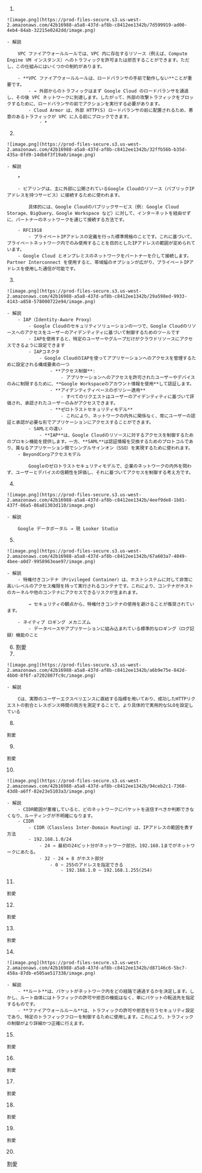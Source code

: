 1. 
    
    ![image.png](https://prod-files-secure.s3.us-west-2.amazonaws.com/42b16988-a5a8-437d-af8b-c8412ee1342b/7d599919-ad00-4eb4-84ab-32215e0242dd/image.png)
    
    - 解説
        
        VPC ファイアウォールルールでは、VPC 内に存在するリソース（例えば、Compute Engine VM インスタンス）へのトラフィックを許可または拒否することができます。ただし、この仕組みにはいくつかの制約があります。
        
        - **VPC ファイアウォールルールは、ロードバランサの手前で動作しない**ことが重要です。
            - → 外部からのトラフィックはまず Google Cloud のロードバランサを通過し、その後 VPC ネットワークに到達します。したがって、外部の攻撃トラフィックをブロックするために、ロードバランサの前でアクションを実行する必要があります。
            - Cloud Armor は、外部 HTTP(S) ロードバランサの前に配置されるため、悪意のあるトラフィックが VPC に入る前にブロックできます。
                - ‣
2. 
    
    ![image.png](https://prod-files-secure.s3.us-west-2.amazonaws.com/42b16988-a5a8-437d-af8b-c8412ee1342b/32ffb56b-b35d-435a-8fd9-14db6f3f19a0/image.png)
    
    - 解説
        
        ‣ 
        
        - ピアリングは、主に外部に公開されているGoogle Cloudのリソース（パブリックIPアドレスを持つサービス）に接続するために使われます。
            
            具体的には、Google Cloudのパブリックサービス（例: Google Cloud Storage、BigQuery、Google Workspace など）に対して、インターネットを経由せずに、パートナーのネットワークを通じて接続する方法です。
            
        - RFC1918
            - プライベートIPアドレスの定義を行った標準規格のことです。これに基づいて、プライベートネットワーク内でのみ使用することを目的としたIPアドレスの範囲が定められています。
        - Google Cloud とオンプレミスのネットワークをパートナーを介して接続します。Partner Interconnect を使用すると、帯域幅のオプションが広がり、プライベートIPアドレスを使用した通信が可能です。
3. 
    
    ![image.png](https://prod-files-secure.s3.us-west-2.amazonaws.com/42b16988-a5a8-437d-af8b-c8412ee1342b/29a598ed-9933-4143-a858-578000722e94/image.png)
    
    - 解説
        - IAP（Identity-Aware Proxy）
            - Google Cloudのセキュリティソリューションの一つで、Google Cloudのリソースへのアクセスをユーザーのアイデンティティに基づいて制御するためのツールです
            - IAPを使用すると、特定のユーザーやグループだけがクラウドリソースにアクセスできるように設定できます
            - IAPコネクタ
                - Google CloudのIAPを使ってアプリケーションへのアクセスを管理するために設定される構成要素の一つ
                    - **アクセス制御**:
                        - アプリケーションへのアクセスを許可されたユーザーやデバイスのみに制限するために、**Google Workspaceのアカウント情報を使用**して認証します。
                    - **アイデンティティベースのポリシー適用**
                        - すべてのリクエストはユーザーのアイデンティティに基づいて評価され、承認されたユーザーのみがアクセスできます。
                    - **ゼロトラストセキュリティモデル**
                        - これにより、ネットワークの内外に関係なく、常にユーザーの認証と承認が必要な形でアプリケーションにアクセスすることができます。
            - SAMLとの違い
                - **IAP**は、Google Cloudのリソースに対するアクセスを制御するためのプロキシ機能を提供します。一方、**SAML**は認証情報を交換するためのプロトコルであり、異なるアプリケーション間でシングルサインオン（SSO）を実現するために使われます。
        - BeyondCorpアクセスモデル
            
            Googleのゼロトラストセキュリティモデルで、企業のネットワークの内外を問わず、ユーザーとデバイスの信頼性を評価し、それに基づいてアクセスを制御する考え方です。
            
        
4. 
    
    ![image.png](https://prod-files-secure.s3.us-west-2.amazonaws.com/42b16988-a5a8-437d-af8b-c8412ee1342b/4eef9de8-1b81-437f-86a5-86a81303d110/image.png)
    
    - 解説
        
        Google データポータル → 現 Looker Studio
        
5. 
    
    ![image.png](https://prod-files-secure.s3.us-west-2.amazonaws.com/42b16988-a5a8-437d-af8b-c8412ee1342b/67a603a7-4049-4bee-a0d7-9958963eae97/image.png)
    
    - 解説
        - 特権付きコンテナ（Privileged Container）は、ホストシステムに対して非常に高いレベルのアクセス権限を持って実行されるコンテナです。これにより、コンテナがホストのカーネルや他のコンテナにアクセスできるリスクが生まれます。
            
            → セキュリティの観点から、特権付きコンテナの使用を避けることが推奨されています。
            
        - ネイティブ ロギング メカニズム
            - データベースやアプリケーションに組み込まれている標準的なロギング（ログ記録）機能のこと
6. 割愛
7. 
    
    ![image.png](https://prod-files-secure.s3.us-west-2.amazonaws.com/42b16988-a5a8-437d-af8b-c8412ee1342b/a6b9e75e-842d-4bb0-8f6f-a7202807fc9c/image.png)
    
    - 解説
        
        Cは、実際のユーザーエクスペリエンスに直結する指標を用いており、成功したHTTPリクエストの割合とレスポンス時間の両方を測定することで、より具体的で実用的なSLOを設定している
        
8. 
    
    割愛
    
9. 
    
    割愛
    
10. 
    
    ![image.png](https://prod-files-secure.s3.us-west-2.amazonaws.com/42b16988-a5a8-437d-af8b-c8412ee1342b/94ceb2c1-7368-43d8-a6ff-82e23e5103a3/image.png)
    
    - 解説
        - CIDR範囲が重複していると、どのネットワークにパケットを送信すべきか判断できなくなり、ルーティングが不明確になります。
        - CIDR
            - CIDR（Classless Inter-Domain Routing）は、IPアドレスの範囲を表す方法
            - 192.168.1.0/24
                - 24 → 最初の24ビット分がネットワーク部分。192.168.1までがネットワークにあたる。
                - 32 - 24 = 8 がホスト部分
                    - 0 ~ 255のアドレスを指定できる
                        - 192.168.1.0 ~ 192.168.1.255(254)
11. 
    
    割愛
    
12. 
    
    割愛
    
13. 
    
    割愛
    
14. 
    
    ![image.png](https://prod-files-secure.s3.us-west-2.amazonaws.com/42b16988-a5a8-437d-af8b-c8412ee1342b/d87146c6-5bc7-458a-87db-e505ae517338/image.png)
    
    - 解説
        - **ルート**は、パケットがネットワーク内をどの経路で通過するかを決定します。しかし、ルート自体にはトラフィックの許可や拒否の機能はなく、単にパケットの転送先を指定するものです。
        - **ファイアウォールルール**は、トラフィックの許可や拒否を行うセキュリティ設定であり、特定のトラフィックフローを制御するために使用します。これにより、トラフィックの制御がより詳細かつ正確に行えます。
15. 
    
    割愛
    
16. 
    
    割愛
    
17. 
    
    割愛
    
18. 
    
    割愛
    
19. 
    
    割愛
    

20.

割愛